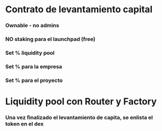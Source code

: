 # Contrato de levantamiento capital

### Ownable - no admins

### NO staking para el launchpad (free)

### Set % liquidity pool

### Set % para la empresa

### Set % para el proyecto

# Liquidity pool con Router y Factory

### Una vez finalizado el levantamiento de capita, se enlista el token en el dex
